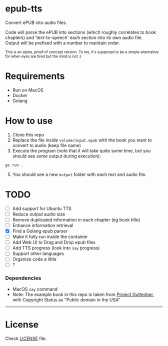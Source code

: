 # epub-tts

Convert ePUB into audio files.

Code will parse the ePUB into sections (which roughly correlates to book chapters) and 'text-to-speech' each section into its own audio file.<br>Output will be prefixed with a number to maintain order.

<sub>
This is an alpha, proof of concept version.
To me, it's supposed to be a simple alternative for when eyes are tired but the mind is not :)
</sub>

<br>

# Requirements
 - Run on MacOS
 - Docker
 - Golang

# How to use
 1. Clone this repo
 2. Replace the file inside `volume/input.epub` with the book you want to convert to audio (keep file name)
 3. Execute the program (note that it will take quite some time, but you should see _some_ output during execution):
```
go run .
```
 5. You should see a new `output` folder with each text and audio file.

# TODO
 - [ ] Add support for Ubuntu TTS
 - [ ] Reduce output audio size
 - [ ] Remove duplicated information in each chapter (eg book title)
 - [ ] Enhance information retrieval
 - [x] Find a Golang epub parser
 - [ ] Make it fully run inside the container
 - [ ] Add Web UI to Drag and Drop epub files
 - [ ] Add TTS progress (look into `say` progress)
 - [ ] Support other languages
 - [ ] Organize code a little
 - [ ] ?

### Dependencies
 - MacOS `say` command
 - Note: The example book in this repo is taken from [Project Guttenber](https://www.gutenberg.org/about/), with Copyright Status as "Public domain in the USA"
<hr>

# License
Check [LICENSE](https://github.com/rafael1mc/epub-tts/blob/main/LICENSE) file.